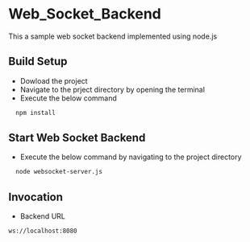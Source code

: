 # Web_Socket_Backend
This a sample web socket backend implemented using node.js

## Build Setup

- Dowload the project
- Navigate to the prject directory by opening the terminal
- Execute the below command
``` bash
  npm install
```

## Start Web Socket Backend
- Execute the below command by navigating to the project directory
``` bash
  node websocket-server.js
```
## Invocation

- Backend URL
``` bash
ws://localhost:8080
```
